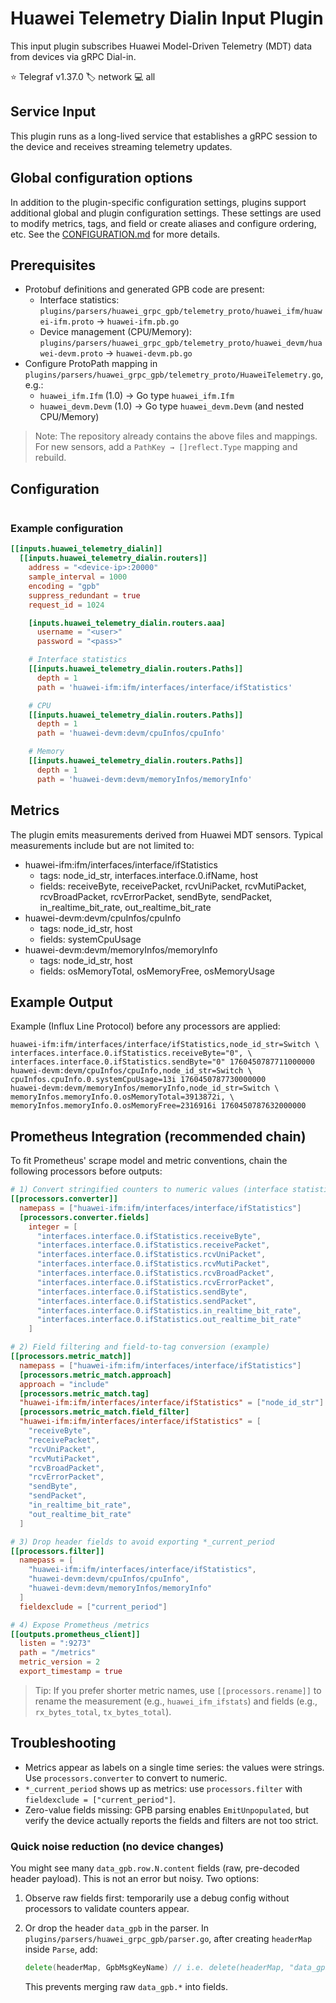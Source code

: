 # Huawei Telemetry Dialin Input Plugin

This input plugin subscribes Huawei Model-Driven Telemetry (MDT) data from
devices via gRPC Dial-in.

⭐ Telegraf v1.37.0
🏷️ network
💻 all

## Service Input <!-- @/docs/includes/service_input.md -->

This plugin runs as a long-lived service that establishes a gRPC session to
the device and receives streaming telemetry updates.

## Global configuration options <!-- @/docs/includes/plugin_config.md -->

In addition to the plugin-specific configuration settings, plugins support
additional global and plugin configuration settings. These settings are used
to modify metrics, tags, and field or create aliases and configure ordering,
etc. See the [CONFIGURATION.md][CONFIGURATION.md] for more details.

[CONFIGURATION.md]: ../../../docs/CONFIGURATION.md#plugins

## Prerequisites

- Protobuf definitions and generated GPB code are present:
  - Interface statistics:
    `plugins/parsers/huawei_grpc_gpb/telemetry_proto/huawei_ifm/huawei-ifm.proto`
    → `huawei-ifm.pb.go`
  - Device management (CPU/Memory):
    `plugins/parsers/huawei_grpc_gpb/telemetry_proto/huawei_devm/huawei-devm.proto`
    → `huawei-devm.pb.go`
- Configure ProtoPath mapping in
  `plugins/parsers/huawei_grpc_gpb/telemetry_proto/HuaweiTelemetry.go`, e.g.:
  - `huawei_ifm.Ifm` (1.0) → Go type `huawei_ifm.Ifm`
  - `huawei_devm.Devm` (1.0) → Go type `huawei_devm.Devm` (and nested CPU/Memory)

> Note: The repository already contains the above files and mappings. For new
> sensors, add a `PathKey → []reflect.Type` mapping and rebuild.

## Configuration

```toml @sample.conf
```

### Example configuration

```toml
[[inputs.huawei_telemetry_dialin]]
  [[inputs.huawei_telemetry_dialin.routers]]
    address = "<device-ip>:20000"
    sample_interval = 1000
    encoding = "gpb"
    suppress_redundant = true
    request_id = 1024

    [inputs.huawei_telemetry_dialin.routers.aaa]
      username = "<user>"
      password = "<pass>"

    # Interface statistics
    [[inputs.huawei_telemetry_dialin.routers.Paths]]
      depth = 1
      path = 'huawei-ifm:ifm/interfaces/interface/ifStatistics'

    # CPU
    [[inputs.huawei_telemetry_dialin.routers.Paths]]
      depth = 1
      path = 'huawei-devm:devm/cpuInfos/cpuInfo'

    # Memory
    [[inputs.huawei_telemetry_dialin.routers.Paths]]
      depth = 1
      path = 'huawei-devm:devm/memoryInfos/memoryInfo'
```

## Metrics

The plugin emits measurements derived from Huawei MDT sensors. Typical
measurements include but are not limited to:

- huawei-ifm:ifm/interfaces/interface/ifStatistics
  - tags: node_id_str, interfaces.interface.0.ifName, host
  - fields: receiveByte, receivePacket, rcvUniPacket, rcvMutiPacket,
    rcvBroadPacket, rcvErrorPacket, sendByte, sendPacket,
    in_realtime_bit_rate, out_realtime_bit_rate
- huawei-devm:devm/cpuInfos/cpuInfo
  - tags: node_id_str, host
  - fields: systemCpuUsage
- huawei-devm:devm/memoryInfos/memoryInfo
  - tags: node_id_str, host
  - fields: osMemoryTotal, osMemoryFree, osMemoryUsage

## Example Output

Example (Influx Line Protocol) before any processors are applied:

```text
huawei-ifm:ifm/interfaces/interface/ifStatistics,node_id_str=Switch \
interfaces.interface.0.ifStatistics.receiveByte="0", \
interfaces.interface.0.ifStatistics.sendByte="0" 1760450787711000000
huawei-devm:devm/cpuInfos/cpuInfo,node_id_str=Switch \
cpuInfos.cpuInfo.0.systemCpuUsage=13i 1760450787730000000
huawei-devm:devm/memoryInfos/memoryInfo,node_id_str=Switch \
memoryInfos.memoryInfo.0.osMemoryTotal=3913872i, \
memoryInfos.memoryInfo.0.osMemoryFree=2316916i 1760450787632000000
```

## Prometheus Integration (recommended chain)

To fit Prometheus' scrape model and metric conventions, chain the following
processors before outputs:

```toml
# 1) Convert stringified counters to numeric values (interface statistics)
[[processors.converter]]
  namepass = ["huawei-ifm:ifm/interfaces/interface/ifStatistics"]
  [processors.converter.fields]
    integer = [
      "interfaces.interface.0.ifStatistics.receiveByte",
      "interfaces.interface.0.ifStatistics.receivePacket",
      "interfaces.interface.0.ifStatistics.rcvUniPacket",
      "interfaces.interface.0.ifStatistics.rcvMutiPacket",
      "interfaces.interface.0.ifStatistics.rcvBroadPacket",
      "interfaces.interface.0.ifStatistics.rcvErrorPacket",
      "interfaces.interface.0.ifStatistics.sendByte",
      "interfaces.interface.0.ifStatistics.sendPacket",
      "interfaces.interface.0.ifStatistics.in_realtime_bit_rate",
      "interfaces.interface.0.ifStatistics.out_realtime_bit_rate"
    ]

# 2) Field filtering and field-to-tag conversion (example)
[[processors.metric_match]]
  namepass = ["huawei-ifm:ifm/interfaces/interface/ifStatistics"]
  [processors.metric_match.approach]
  approach = "include"
  [processors.metric_match.tag]
  "huawei-ifm:ifm/interfaces/interface/ifStatistics" = ["node_id_str"]
  [processors.metric_match.field_filter]
  "huawei-ifm:ifm/interfaces/interface/ifStatistics" = [
    "receiveByte",
    "receivePacket",
    "rcvUniPacket",
    "rcvMutiPacket",
    "rcvBroadPacket",
    "rcvErrorPacket",
    "sendByte",
    "sendPacket",
    "in_realtime_bit_rate",
    "out_realtime_bit_rate"
  ]

# 3) Drop header fields to avoid exporting *_current_period
[[processors.filter]]
  namepass = [
    "huawei-ifm:ifm/interfaces/interface/ifStatistics",
    "huawei-devm:devm/cpuInfos/cpuInfo",
    "huawei-devm:devm/memoryInfos/memoryInfo"
  ]
  fieldexclude = ["current_period"]

# 4) Expose Prometheus /metrics
[[outputs.prometheus_client]]
  listen = ":9273"
  path = "/metrics"
  metric_version = 2
  export_timestamp = true
```

> Tip: If you prefer shorter metric names, use `[[processors.rename]]` to rename
> the measurement (e.g., `huawei_ifm_ifstats`) and fields (e.g.,
> `rx_bytes_total`, `tx_bytes_total`).

## Troubleshooting

- Metrics appear as labels on a single time series: the values were strings.
  Use `processors.converter` to convert to numeric.
- `*_current_period` shows up as metrics: use `processors.filter` with
  `fieldexclude = ["current_period"]`.
- Zero-value fields missing: GPB parsing enables `EmitUnpopulated`, but verify
  the device actually reports the fields and filters are not too strict.

### Quick noise reduction (no device changes)

You might see many `data_gpb.row.N.content` fields (raw, pre-decoded header
payload). This is not an error but noisy. Two options:

1. Observe raw fields first: temporarily use a debug config without processors
   to validate counters appear.
2. Or drop the header `data_gpb` in the parser. In
   `plugins/parsers/huawei_grpc_gpb/parser.go`, after creating `headerMap`
   inside `Parse`, add:

   ```go
   delete(headerMap, GpbMsgKeyName) // i.e. delete(headerMap, "data_gpb")
   ```

   This prevents merging raw `data_gpb.*` into fields.
